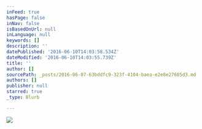 ```yaml
---
inFeed: true
hasPage: false
inNav: false
isBasedOnUrl: null
inLanguage: null
keywords: []
description: ''
datePublished: '2016-06-10T14:03:58.534Z'
dateModified: '2016-06-10T14:03:55.739Z'
title: ''
author: []
sourcePath: _posts/2016-06-07-63bddfc9-323f-4104-baea-e2e8e27685d3.md
authors: []
publisher: null
starred: true
_type: Blurb

---
```

![](https://the-grid-user-content.s3-us-west-2.amazonaws.com/7ea9a706-d4c8-4800-a2a1-c848999329db.jpg)